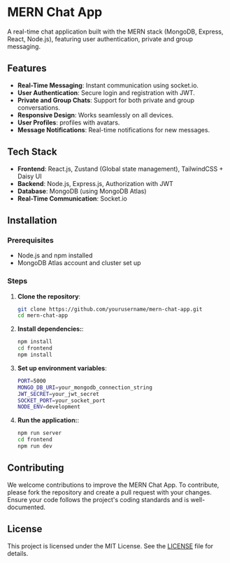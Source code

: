 # MERN Chat App

A real-time chat application built with the MERN stack (MongoDB, Express, React, Node.js), featuring user authentication, private and group messaging.

## Features

- **Real-Time Messaging**: Instant communication using socket.io.
- **User Authentication**: Secure login and registration with JWT.
- **Private and Group Chats**: Support for both private and group conversations.
- **Responsive Design**: Works seamlessly on all devices.
- **User Profiles**: profiles with avatars.
- **Message Notifications**: Real-time notifications for new messages.

## Tech Stack

- **Frontend**: React.js, Zustand (Global state management), TailwindCSS + Daisy UI
- **Backend**: Node.js, Express.js, Authorization with JWT
- **Database**: MongoDB (using MongoDB Atlas)
- **Real-Time Communication**: Socket.io

## Installation

### Prerequisites

- Node.js and npm installed
- MongoDB Atlas account and cluster set up

### Steps

1. **Clone the repository**:

   ```bash
   git clone https://github.com/yourusername/mern-chat-app.git
   cd mern-chat-app
   ```

2. **Install dependencies:**:

   ```bash
   npm install
   cd frontend
   npm install
   ```

3. **Set up environment variables**:

   ```bash
   PORT=5000
   MONGO_DB_URI=your_mongodb_connection_string
   JWT_SECRET=your_jwt_secret
   SOCKET_PORT=your_socket_port
   NODE_ENV=development
   ```

4. **Run the application:**:

   ```bash
   npm run server
   cd frontend
   npm run dev
   ```

## Contributing

We welcome contributions to improve the MERN Chat App. To contribute, please fork the repository and create a pull request with your changes. Ensure your code follows the project's coding standards and is well-documented.

## License

This project is licensed under the MIT License. See the [LICENSE](LICENSE) file for details.
